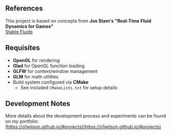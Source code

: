 ## References
This project is based on concepts from **Jos Stam's "Real-Time Fluid Dynamics for Games"**  
[Stable Fluids](http://www.dgp.toronto.edu/people/stam/reality/Research/pdf/GDC03.pdf)

## Requisites
- **OpenGL** for rendering  
- **Glad** for OpenGL function loading  
- **GLFW** for context/window management  
- **GLM** for math utilities  
- Build system configured via **CMake**  
  - See included `CMakeLists.txt` for setup details  

## Development Notes
More details about the development process and experiments can be found on my portfolio:  
[https://o1wilson.github.io/#projects](https://o1wilson.github.io/#projects)
